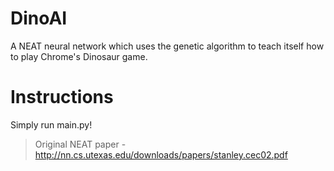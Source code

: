 # DinoAI

A NEAT neural network which uses the genetic algorithm to teach itself how to play Chrome's Dinosaur game.

# Instructions

Simply run main.py!

> Original NEAT paper - http://nn.cs.utexas.edu/downloads/papers/stanley.cec02.pdf
